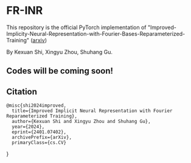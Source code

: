 # FR-INR
This repository is the official PyTorch implementation of "Improved-Implicity-Neural-Representation-with-Fourier-Bases-Reparameterized-Training"
([arxiv](https://arxiv.org/pdf/2401.07402.pdf))

By Kexuan Shi, Xingyu Zhou, Shuhang Gu.
## Codes will be coming soon!



## Citation
    @misc{shi2024improved,
      title={Improved Implicit Neural Representation with Fourier Reparameterized Training}, 
      author={Kexuan Shi and Xingyu Zhou and Shuhang Gu},
      year={2024},
      eprint={2401.07402},
      archivePrefix={arXiv},
      primaryClass={cs.CV}
}
